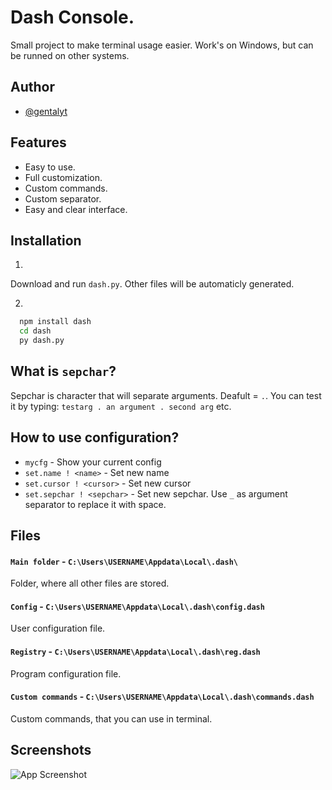 
# Dash Console.

Small project to make terminal usage easier. Work's on Windows, but can be runned on other systems. 


## Author

- [@gentalyt](https://www.github.com/gentalyt)


## Features

- Easy to use.
- Full customization.
- Custom commands.
- Custom separator.
- Easy and clear interface.



## Installation

1.
Download and run `dash.py`. Other files will be automaticly generated.

2.
```bash
  npm install dash
  cd dash
  py dash.py
```
    
## What is `sepchar`?
Sepchar is character that will separate arguments. Deafult = `.`. You can test it by typing: `testarg . an argument . second arg` etc.

## How to use configuration?

- `mycfg` - Show your current config
- `set.name ! <name>` - Set new name
- `set.cursor ! <cursor>` - Set new cursor
- `set.sepchar ! <sepchar>` - Set new sepchar. Use `_` as argument separator to replace it with space.

## Files
#### `Main folder` - `C:\Users\USERNAME\Appdata\Local\.dash\`
Folder, where all other files are stored.
#### `Config` - `C:\Users\USERNAME\Appdata\Local\.dash\config.dash`
User configuration file.
#### `Registry` - `C:\Users\USERNAME\Appdata\Local\.dash\reg.dash`
Program configuration file.
#### `Custom commands` - `C:\Users\USERNAME\Appdata\Local\.dash\commands.dash`
Custom commands, that you can use in terminal.

## Screenshots

![App Screenshot](https://imgur.com/gallery/tu1JjFj)
